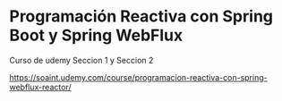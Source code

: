 # Programación Reactiva con Spring Boot y Spring WebFlux


Curso de udemy Seccion 1 y Seccion 2

https://soaint.udemy.com/course/programacion-reactiva-con-spring-webflux-reactor/
